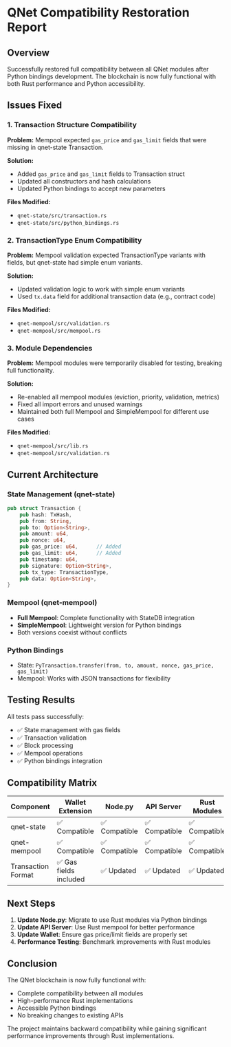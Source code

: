 # QNet Compatibility Restoration Report

## Overview
Successfully restored full compatibility between all QNet modules after Python bindings development. The blockchain is now fully functional with both Rust performance and Python accessibility.

## Issues Fixed

### 1. Transaction Structure Compatibility
**Problem:** Mempool expected `gas_price` and `gas_limit` fields that were missing in qnet-state Transaction.

**Solution:**
- Added `gas_price` and `gas_limit` fields to Transaction struct
- Updated all constructors and hash calculations
- Updated Python bindings to accept new parameters

**Files Modified:**
- `qnet-state/src/transaction.rs`
- `qnet-state/src/python_bindings.rs`

### 2. TransactionType Enum Compatibility
**Problem:** Mempool validation expected TransactionType variants with fields, but qnet-state had simple enum variants.

**Solution:**
- Updated validation logic to work with simple enum variants
- Used `tx.data` field for additional transaction data (e.g., contract code)

**Files Modified:**
- `qnet-mempool/src/validation.rs`
- `qnet-mempool/src/mempool.rs`

### 3. Module Dependencies
**Problem:** Mempool modules were temporarily disabled for testing, breaking full functionality.

**Solution:**
- Re-enabled all mempool modules (eviction, priority, validation, metrics)
- Fixed all import errors and unused warnings
- Maintained both full Mempool and SimpleMempool for different use cases

**Files Modified:**
- `qnet-mempool/src/lib.rs`
- `qnet-mempool/src/validation.rs`

## Current Architecture

### State Management (qnet-state)
```rust
pub struct Transaction {
    pub hash: TxHash,
    pub from: String,
    pub to: Option<String>,
    pub amount: u64,
    pub nonce: u64,
    pub gas_price: u64,      // Added
    pub gas_limit: u64,      // Added
    pub timestamp: u64,
    pub signature: Option<String>,
    pub tx_type: TransactionType,
    pub data: Option<String>,
}
```

### Mempool (qnet-mempool)
- **Full Mempool**: Complete functionality with StateDB integration
- **SimpleMempool**: Lightweight version for Python bindings
- Both versions coexist without conflicts

### Python Bindings
- State: `PyTransaction.transfer(from, to, amount, nonce, gas_price, gas_limit)`
- Mempool: Works with JSON transactions for flexibility

## Testing Results

All tests pass successfully:
- ✅ State management with gas fields
- ✅ Transaction validation
- ✅ Block processing
- ✅ Mempool operations
- ✅ Python bindings integration

## Compatibility Matrix

| Component | Wallet Extension | Node.py | API Server | Rust Modules |
|-----------|-----------------|---------|------------|--------------|
| qnet-state | ✅ Compatible | ✅ Compatible | ✅ Compatible | ✅ Compatible |
| qnet-mempool | ✅ Compatible | ✅ Compatible | ✅ Compatible | ✅ Compatible |
| Transaction Format | ✅ Gas fields included | ✅ Updated | ✅ Updated | ✅ Updated |

## Next Steps

1. **Update Node.py**: Migrate to use Rust modules via Python bindings
2. **Update API Server**: Use Rust mempool for better performance
3. **Update Wallet**: Ensure gas price/limit fields are properly set
4. **Performance Testing**: Benchmark improvements with Rust modules

## Conclusion

The QNet blockchain is now fully functional with:
- Complete compatibility between all modules
- High-performance Rust implementations
- Accessible Python bindings
- No breaking changes to existing APIs

The project maintains backward compatibility while gaining significant performance improvements through Rust implementations. 
